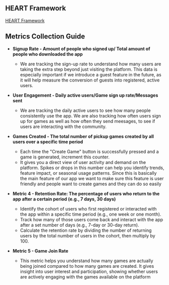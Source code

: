 ## HEART Framework
[HEART Framework](https://docs.google.com/presentation/d/1HxSSdMLwO_NlidKPB6qn9-81E2DZSSURowzAjWj0sJg/edit?usp=sharing)

## Metrics Collection Guide

- **Signup Rate - Amount of people who signed up/ Total amount of people who downloaded the app**
  - We are tracking the sign-up rate to understand how many users are taking the extra step beyond just visiting the platform. This data is especially important if we introduce a guest feature in the future, as it will help measure the conversion of guests into registered, active users.

- **User Engagement - Daily active users/Game sign up rate/Messages sent**
  - We are tracking the daily active users to see how many people consistently use the app. We are also tracking how often users sign up for games as well as how often they send meesages, to see if users are interacting with the community.

- **Games Created - The total number of pickup games created by all users over a specific time period**
  - Each time the "Create Game" button is successfully pressed and a game is generated, increment this counter.
  - It gives you a direct view of user activity and demand on the platform. Spikes or drops in this number can help you identify trends, feature impact, or seasonal usage patterns. Since this is basically the main feature of our app we want to make sure this feature is user friendly and people want to create games and they can do so easily

- **Metric 4 - Retention Rate: The percentage of users who return to the app after a certain period (e.g., 7 days, 30 days)**
  - Identify the cohort of users who first registered or interacted with the app within a specific time period (e.g., one week or one month).
  - Track how many of those users come back and interact with the app after a set number of days (e.g., 7-day or 30-day return).
  - Calculate the retention rate by dividing the number of returning users by the total number of users in the cohort, then multiply by 100.

- **Metric 5 - Game Join Rate**
  - This metric helps you understand how many games are actually being joined compared to how many games are created. It gives insight into user interest and participation, showing whether users are actively engaging with the games available on the platform

